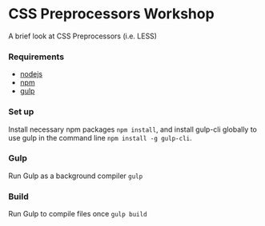 CSS Preprocessors Workshop
==========================
A brief look at CSS Preprocessors (i.e. LESS)

### Requirements
 - [nodejs](https://nodejs.org/en/)
 - [npm](https://www.npmjs.com/)
 - [gulp](https://gulpjs.com/)

### Set up
Install necessary npm packages `npm install`, and install gulp-cli globally to use gulp in the command line `npm install -g gulp-cli`.

### Gulp
Run Gulp as a background compiler `gulp`

### Build
Run Gulp to compile files once `gulp build`
